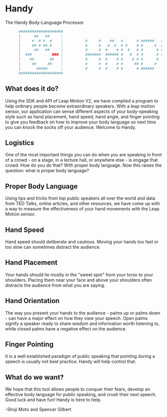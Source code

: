 # Handy
The Handy Body-Language Processor
```Python
      ####################
      |      ##   ##     |
      |     #  # #  #    |          #     #    ##   #      # ######   #    #
      |     ## # ## #    |          #     #   #  #  # #    # #     #  #    #
      |      ##   ##     |          #     #  #    # #  #   # #      # #    #
      |  ###         ### |          #######  ###### #   #  # #      # ######
      |    ##       ##   |          #     #  #    # #    # # #      #   ##
      |     ##     ##    |          #     #  #    # #     ## #     #    ##
      |       #####      |          #     #  #    # #      # ######     ##
      ####################
```
What does it do?
---
Using the SDK and API of Leap Motion V2, we have compiled a program to help ordinary people become extraordinary speakers. With a leap motion sensor, our application can sense different aspects of your body-speaking style such as hand placement, hand speed, hand angle, and finger pointing to give you feedback on how to improve your body language so next time you can knock the socks off your audience. Welcome to Handy.

Logistics
---
One of the most important things you can do when you are speaking in front of a crowd - on a stage, in a lecture hall, or anywhere else - is engage that crowd. How do you do that? With proper body language. Now this raises the question: what is proper body language?

Proper Body Language
---
Using tips and tricks from top public speakers all over the world and data from TED Talks, online articles, and other resources, we have come up with a way to measure the effectiveness of your hand movements with the Leap Motion sensor.

Hand Speed
---
Hand speed should deliberate and cautious. Moving your hands too fast or too slow can sometimes distract the audience.

Hand Placement
---
Your hands should lie mostly in the "sweet spot" from your torso to your shoulders. Placing them near your face and above your shoulders often distracts the audience from what you are saying.

Hand Orientation
---
The way you present your hands to the audience - palms up or palms down - can have a major effect on how they view your speech. Open palms signify a speaker ready to share wisdom and information worth listening to, while closed palms have a negative effect on the audience.

Finger Pointing
---
It is a well established paradigm of public speaking that pointing during a speech is usually not best practice. Handy will help control that.

What do we want?
---
We hope that this tool allows people to conquer their fears, develop an effective body language for public speaking, and crush their next speech. Good luck and have fun! Handy is here to help.

-Shoji Moto and Spencer Gilbert

